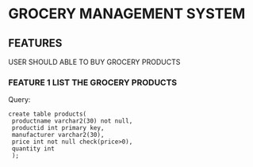 # GROCERY MANAGEMENT SYSTEM

## FEATURES
  USER SHOULD ABLE TO BUY GROCERY PRODUCTS
### FEATURE 1 LIST THE GROCERY PRODUCTS
Query:

```
create table products(
 productname varchar2(30) not null,
 productid int primary key,
 manufacturer varchar2(30),
 price int not null check(price>0),
 quantity int
 );
  
  
  ```
